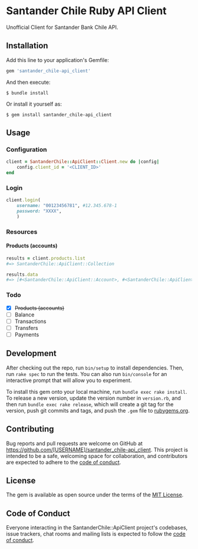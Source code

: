 # Santander Chile Ruby API Client

Unofficial Client for Santander Bank Chile API.

## Installation

Add this line to your application's Gemfile:

```ruby
gem 'santander_chile-api_client'
```

And then execute:

    $ bundle install

Or install it yourself as:

    $ gem install santander_chile-api_client

## Usage
### Configuration
```rb
client = SantanderChile::ApiClient::Client.new do |config|
    config.client_id = '<CLIENT_ID>'
end
```

### Login
```rb
client.login(
    username: "00123456781", #12.345.678-1
    password: "XXXX",
    )
```

### Resources

#### Products (accounts)
```rb
results = client.products.list
#=> SantanderChile::ApiClient::Collection

results.data
#=> [#<SantanderChile::ApiClient::Account>, #<SantanderChile::ApiClient::Account:>]
```
### Todo
- [x] ~~Products (accounts)~~
- [ ] Balance
- [ ] Transactions
- [ ] Transfers
- [ ] Payments

## Development

After checking out the repo, run `bin/setup` to install dependencies. Then, run `rake spec` to run the tests. You can also run `bin/console` for an interactive prompt that will allow you to experiment.

To install this gem onto your local machine, run `bundle exec rake install`. To release a new version, update the version number in `version.rb`, and then run `bundle exec rake release`, which will create a git tag for the version, push git commits and tags, and push the `.gem` file to [rubygems.org](https://rubygems.org).

## Contributing

Bug reports and pull requests are welcome on GitHub at https://github.com/[USERNAME]/santander_chile-api_client. This project is intended to be a safe, welcoming space for collaboration, and contributors are expected to adhere to the [code of conduct](https://github.com/[USERNAME]/santander_chile-api_client/blob/master/CODE_OF_CONDUCT.md).


## License

The gem is available as open source under the terms of the [MIT License](https://opensource.org/licenses/MIT).

## Code of Conduct

Everyone interacting in the SantanderChile::ApiClient project's codebases, issue trackers, chat rooms and mailing lists is expected to follow the [code of conduct](https://github.com/[USERNAME]/santander_chile-api_client/blob/master/CODE_OF_CONDUCT.md).
